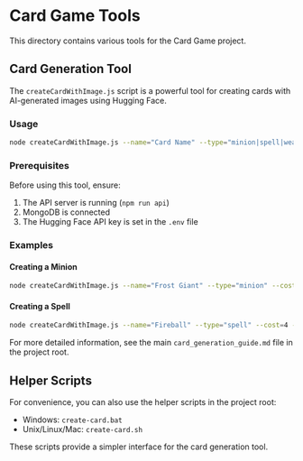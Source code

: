 # Card Game Tools

This directory contains various tools for the Card Game project.

## Card Generation Tool

The `createCardWithImage.js` script is a powerful tool for creating cards with AI-generated images using Hugging Face.

### Usage

```bash
node createCardWithImage.js --name="Card Name" --type="minion|spell|weapon" --cost=X --attack=X --health=X --description="Card description" --flavorText="Flavor text" --rarity="common|rare|epic|legendary"
```

### Prerequisites

Before using this tool, ensure:

1. The API server is running (`npm run api`)
2. MongoDB is connected
3. The Hugging Face API key is set in the `.env` file

### Examples

#### Creating a Minion

```bash
node createCardWithImage.js --name="Frost Giant" --type="minion" --cost=8 --attack=8 --health=8 --description="Battlecry: Freeze all enemy minions." --flavorText="The mountains tremble when frost giants walk." --rarity="epic"
```

#### Creating a Spell

```bash
node createCardWithImage.js --name="Fireball" --type="spell" --cost=4 --description="Deal 6 damage." --flavorText="This spell is useful for burning things." --rarity="common"
```

For more detailed information, see the main `card_generation_guide.md` file in the project root.

## Helper Scripts

For convenience, you can also use the helper scripts in the project root:

- Windows: `create-card.bat`
- Unix/Linux/Mac: `create-card.sh`

These scripts provide a simpler interface for the card generation tool. 